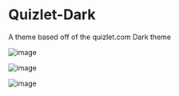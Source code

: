 # Quizlet-Dark
A theme based off of the quizlet.com Dark theme

![image](https://user-images.githubusercontent.com/77751671/125176599-869ae780-e189-11eb-8d23-cfce8496fade.png)

![image](https://user-images.githubusercontent.com/77751671/125176602-8a2e6e80-e189-11eb-8272-910b4fe3734a.png)

![image](https://user-images.githubusercontent.com/77751671/125176606-8d295f00-e189-11eb-9384-1fe7d52c334f.png)
